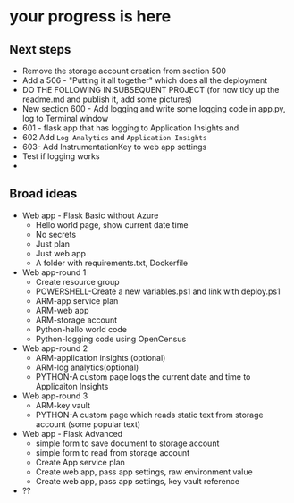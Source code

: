 # your progress is here
## Next steps
- Remove the storage account creation from section 500
- Add a 506 - "Putting it all together" which does all the deployment
- DO THE FOLLOWING IN SUBSEQUENT PROJECT (for now tidy up the readme.md and publish it, add some pictures)
- New section 600 - Add logging and write some logging code in app.py, log to Terminal window
- 601 - flask app that has logging to Application Insights and 
- 602 Add `Log Analytics` and `Application Insights`
- 603- Add InstrumentationKey to web app settings
- Test if logging works
- 

## Broad ideas

- Web app - Flask Basic without Azure
    - Hello world page, show current date time
    - No secrets
    - Just plan
    - Just web app
    - A folder with requirements.txt, Dockerfile
- Web app-round 1
    - Create resource group
    - POWERSHELL-Create a new variables.ps1 and link with deploy.ps1
    - ARM-app service plan
    - ARM-web app
    - ARM-storage account
    - Python-hello world code
    - Python-logging code using OpenCensus
- Web app-round 2
    - ARM-application insights (optional)
    - ARM-log analytics(optional)
    - PYTHON-A custom page logs the current date and time to Applicaiton Insights
- Web app-round 3
    - ARM-key vault
    - PYTHON-A custom page which reads static text from storage account (some popular text)
- Web app - Flask Advanced
    - simple form to save document to storage account
    - simple form to read from storage account
    - Create App service plan
    - Create web app, pass app settings, raw environment value
    - Create web app, pass app settings, key vault reference
- ??

